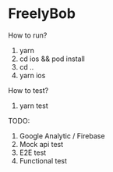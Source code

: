 # FreelyBob

How to run?
1. yarn
2. cd ios && pod install
3. cd ..
4. yarn ios

How to test?
1. yarn test

TODO:
1. Google Analytic / Firebase
2. Mock api test
3. E2E test
4. Functional test